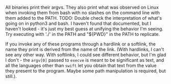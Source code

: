 All binaries print their argvs.
They also print what was observed on Linux when invoking them from bash with no slashes on the command line with them added to the PATH.
TODO: Double check the interpretation of what's going on in python3 and bash. I haven't found that documented, but I haven't looked - it's just my best guess at unifying the behavior I'm seeing. Try executing with './' in the PATH and "${PWD}" in the PATH to replicate.

If you invoke any of these programs through a hardlink or a softlink, the name they print is derived from the name of the link. (With hardlinks, I can't see any other way. With softlinks, I could see different behavior, but I'm glad I don't - the `argv[0]` passed to `execve` is meant to be significant as text, and all the languages other than `swift` let you obtain that text from the value they present to the program. Maybe some path manipulation is required, but still.).
